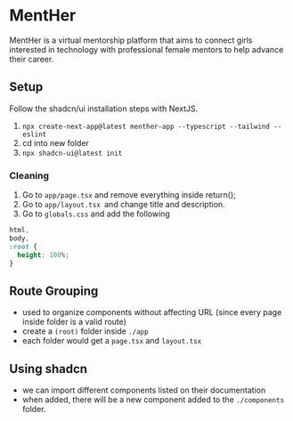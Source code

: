 # MentHer
MentHer is a virtual mentorship platform that aims to connect girls interested in technology with professional female mentors to help advance their career. 

## Setup

Follow the shadcn/ui installation steps with NextJS.
1. `npx create-next-app@latest menther-app --typescript --tailwind --eslint`
2. cd into new folder
3. `npx shadcn-ui@latest init`

### Cleaning
1. Go to `app/page.tsx` and remove everything inside return();
2. Go to `app/layout.tsx `and change title and description.
3. Go to `globals.css` and add the following
```css
html,
body,
:root {
  height: 100%;
}
```

## Route Grouping
- used to organize components without affecting URL (since every page inside folder is a valid route)
- create a `(root)` folder inside `./app`
- each folder would get a `page.tsx` and `layout.tsx`


## Using shadcn
- we can import different components listed on their documentation
- when added, there will be a new component added to the `./components` folder.
